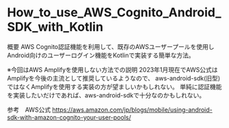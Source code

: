 # How_to_use_AWS_Cognito_Android_SDK_with_Kotlin

概要
AWS Cognito認証機能を利用して、既存のAWSユーザープールを使用し
Android向けのユーザーログイン機能をKotlinで実装する簡単な方法。

※今回はAWS Amplifyを使用しない方法での説明
2023年1月現在でAWS公式はAmplifyを今後の主流として推奨しているようなので、
aws-android-sdk(旧型)ではなくAmplifyを使用する実装の方が望ましいかもしれない。
単純に認証機能を実装したいだけであれば、aws-android-sdkで十分なのかもしれない。

参考　AWS公式
https://aws.amazon.com/jp/blogs/mobile/using-android-sdk-with-amazon-cognito-your-user-pools/
